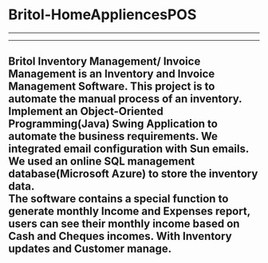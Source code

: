 # Britol-HomeAppliencesPOS

--------------------------------------------------------------------------
--------------------------------------------------------------------------
 Britol Inventory Management/ Invoice Management is an Inventory and Invoice Management Software. This project is to automate the manual process of an inventory. Implement an Object-Oriented Programming(Java) Swing Application to automate the business requirements. We integrated email configuration with Sun emails.
We used an online SQL management database(Microsoft Azure) to store the inventory data.   
The software contains a special function to generate monthly Income and Expenses report, users can see their monthly income based on Cash and Cheques incomes. With Inventory updates and Customer manage. 
--------------------------------------------------------------------------
